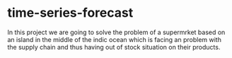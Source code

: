 # time-series-forecast
In this project we are going to solve the problem of a supermrket based on an island in the middle of the indic ocean which is facing an problem with the supply chain and thus having out of stock situation on their products.

